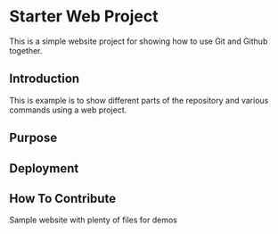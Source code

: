 # Starter Web Project

This is a simple website project for showing how to use Git and Github together.

## Introduction

This is example is to show different parts of the repository and various commands using a web project.

## Purpose

## Deployment

## How To Contribute

Sample website with plenty of files for demos
